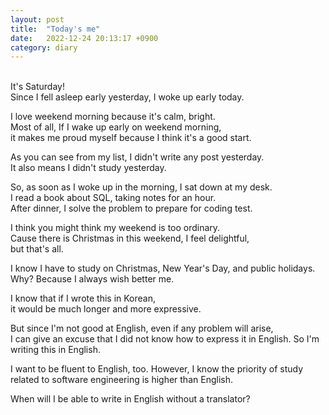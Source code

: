 ```yaml
---
layout: post
title:  "Today's me"
date:   2022-12-24 20:13:17 +0900
category: diary
---
```

<br>
It's Saturday! <br>
Since I fell asleep early yesterday, I woke up early today. <br>

I love weekend morning because it's calm, bright. <br>
Most of all, If I wake up early on weekend morning, <br>
it makes me proud myself because I think it's a good start. <br>

As you can see from my list, I didn't write any post yesterday.<br>
It also means I didn't study yesterday. <br>

So, as soon as I woke up in the morning, I sat down at my desk. <br>
I read a book about SQL, taking notes for an hour. <br>
After dinner, I solve the problem to prepare for coding test. <br>

I think you might think my weekend is too ordinary. <br>
Cause there is Christmas in this weekend, I feel delightful, <br>
but that's all. <br>

I know I have to study on Christmas, New Year's Day, and public holidays. 
Why? Because I always wish better me. <br>

I know that if I wrote this in Korean, <br>
it would be much longer and more expressive. <br>

But since I'm not good at English, even if any problem will arise, <br>
I can give an excuse that I did not know how to express it in English.
So I'm writing this in English. <br>

I want to be fluent to English, too. 
However, I know the priority of study related to software engineering is higher than English. <br>

When will I be able to write in English without a translator? <br>
